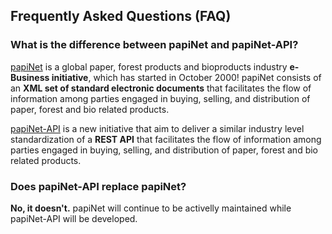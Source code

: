 ## Frequently Asked Questions (FAQ)

### What is the difference between papiNet and papiNet-API?

[papiNet](http://www.papinet.org) is a global paper, forest products and bioproducts industry **e-Business initiative**, which has started in October 2000! papiNet consists of an **XML set of standard electronic documents** that facilitates the flow of information among parties engaged in buying, selling, and distribution of paper, forest and bio related products.

[papiNet-API](https://github.com/papinet/papiNet-API) is a new initiative that aim to deliver a similar industry level standardization of a **REST API** that facilitates the flow of information among parties engaged in buying, selling, and distribution of paper, forest and bio related products.

### Does papiNet-API replace papiNet?

**No, it doesn't.** papiNet will continue to be activelly maintained while papiNet-API will be developed.
